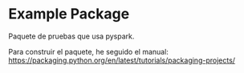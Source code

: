 # Example Package

Paquete de pruebas que usa pyspark.


Para construir el paquete, he seguido el manual: https://packaging.python.org/en/latest/tutorials/packaging-projects/



